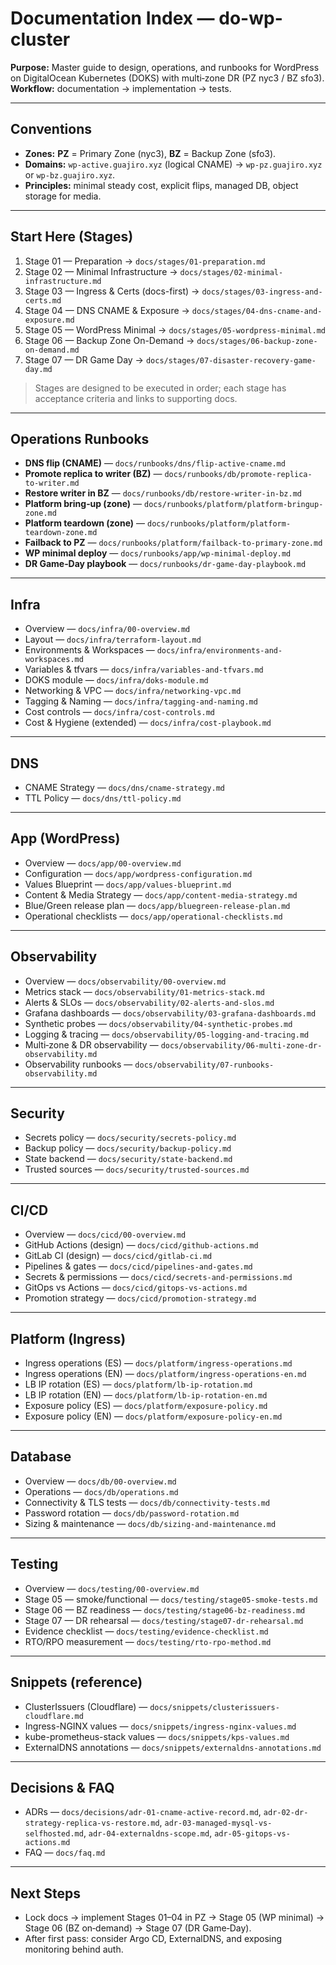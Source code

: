 # Documentation Index — do-wp-cluster

**Purpose:** Master guide to design, operations, and runbooks for WordPress on DigitalOcean Kubernetes (DOKS) with multi‑zone DR (PZ nyc3 / BZ sfo3).  
**Workflow:** documentation → implementation → tests.

---

## Conventions
- **Zones:** **PZ** = Primary Zone (nyc3), **BZ** = Backup Zone (sfo3).
- **Domains:** `wp-active.guajiro.xyz` (logical CNAME) → `wp-pz.guajiro.xyz` or `wp-bz.guajiro.xyz`.
- **Principles:** minimal steady cost, explicit flips, managed DB, object storage for media.

---

## Start Here (Stages)
1. Stage 01 — Preparation → `docs/stages/01-preparation.md`
2. Stage 02 — Minimal Infrastructure → `docs/stages/02-minimal-infrastructure.md`
3. Stage 03 — Ingress & Certs (docs-first) → `docs/stages/03-ingress-and-certs.md`
4. Stage 04 — DNS CNAME & Exposure → `docs/stages/04-dns-cname-and-exposure.md`
5. Stage 05 — WordPress Minimal → `docs/stages/05-wordpress-minimal.md`
6. Stage 06 — Backup Zone On-Demand → `docs/stages/06-backup-zone-on-demand.md`
7. Stage 07 — DR Game Day → `docs/stages/07-disaster-recovery-game-day.md`

> Stages are designed to be executed in order; each stage has acceptance criteria and links to supporting docs.

---

## Operations Runbooks
- **DNS flip (CNAME)** — `docs/runbooks/dns/flip-active-cname.md`
- **Promote replica to writer (BZ)** — `docs/runbooks/db/promote-replica-to-writer.md`
- **Restore writer in BZ** — `docs/runbooks/db/restore-writer-in-bz.md`
- **Platform bring‑up (zone)** — `docs/runbooks/platform/platform-bringup-zone.md`
- **Platform teardown (zone)** — `docs/runbooks/platform/platform-teardown-zone.md`
- **Failback to PZ** — `docs/runbooks/platform/failback-to-primary-zone.md`
- **WP minimal deploy** — `docs/runbooks/app/wp-minimal-deploy.md`
- **DR Game‑Day playbook** — `docs/runbooks/dr-game-day-playbook.md`

---

## Infra
- Overview — `docs/infra/00-overview.md`
- Layout — `docs/infra/terraform-layout.md`
- Environments & Workspaces — `docs/infra/environments-and-workspaces.md`
- Variables & tfvars — `docs/infra/variables-and-tfvars.md`
- DOKS module — `docs/infra/doks-module.md`
- Networking & VPC — `docs/infra/networking-vpc.md`
- Tagging & Naming — `docs/infra/tagging-and-naming.md`
- Cost controls — `docs/infra/cost-controls.md`
- Cost & Hygiene (extended) — `docs/infra/cost-playbook.md`

---

## DNS
- CNAME Strategy — `docs/dns/cname-strategy.md`
- TTL Policy — `docs/dns/ttl-policy.md`

---

## App (WordPress)
- Overview — `docs/app/00-overview.md`
- Configuration — `docs/app/wordpress-configuration.md`
- Values Blueprint — `docs/app/values-blueprint.md`
- Content & Media Strategy — `docs/app/content-media-strategy.md`
- Blue/Green release plan — `docs/app/bluegreen-release-plan.md`
- Operational checklists — `docs/app/operational-checklists.md`

---

## Observability
- Overview — `docs/observability/00-overview.md`
- Metrics stack — `docs/observability/01-metrics-stack.md`
- Alerts & SLOs — `docs/observability/02-alerts-and-slos.md`
- Grafana dashboards — `docs/observability/03-grafana-dashboards.md`
- Synthetic probes — `docs/observability/04-synthetic-probes.md`
- Logging & tracing — `docs/observability/05-logging-and-tracing.md`
- Multi‑zone & DR observability — `docs/observability/06-multi-zone-dr-observability.md`
- Observability runbooks — `docs/observability/07-runbooks-observability.md`

---

## Security
- Secrets policy — `docs/security/secrets-policy.md`
- Backup policy — `docs/security/backup-policy.md`
- State backend — `docs/security/state-backend.md`
- Trusted sources — `docs/security/trusted-sources.md`

---

## CI/CD
- Overview — `docs/cicd/00-overview.md`
- GitHub Actions (design) — `docs/cicd/github-actions.md`
- GitLab CI (design) — `docs/cicd/gitlab-ci.md`
- Pipelines & gates — `docs/cicd/pipelines-and-gates.md`
- Secrets & permissions — `docs/cicd/secrets-and-permissions.md`
- GitOps vs Actions — `docs/cicd/gitops-vs-actions.md`
- Promotion strategy — `docs/cicd/promotion-strategy.md`

---

## Platform (Ingress)
- Ingress operations (ES) — `docs/platform/ingress-operations.md`
- Ingress operations (EN) — `docs/platform/ingress-operations-en.md`
- LB IP rotation (ES) — `docs/platform/lb-ip-rotation.md`
- LB IP rotation (EN) — `docs/platform/lb-ip-rotation-en.md`
- Exposure policy (ES) — `docs/platform/exposure-policy.md`
- Exposure policy (EN) — `docs/platform/exposure-policy-en.md`

---

## Database
- Overview — `docs/db/00-overview.md`
- Operations — `docs/db/operations.md`
- Connectivity & TLS tests — `docs/db/connectivity-tests.md`
- Password rotation — `docs/db/password-rotation.md`
- Sizing & maintenance — `docs/db/sizing-and-maintenance.md`

---

## Testing
- Overview — `docs/testing/00-overview.md`
- Stage 05 — smoke/functional — `docs/testing/stage05-smoke-tests.md`
- Stage 06 — BZ readiness — `docs/testing/stage06-bz-readiness.md`
- Stage 07 — DR rehearsal — `docs/testing/stage07-dr-rehearsal.md`
- Evidence checklist — `docs/testing/evidence-checklist.md`
- RTO/RPO measurement — `docs/testing/rto-rpo-method.md`

---

## Snippets (reference)
- ClusterIssuers (Cloudflare) — `docs/snippets/clusterissuers-cloudflare.md`
- Ingress-NGINX values — `docs/snippets/ingress-nginx-values.md`
- kube-prometheus-stack values — `docs/snippets/kps-values.md`
- ExternalDNS annotations — `docs/snippets/externaldns-annotations.md`

---

## Decisions & FAQ
- ADRs — `docs/decisions/adr-01-cname-active-record.md`, `adr-02-dr-strategy-replica-vs-restore.md`, `adr-03-managed-mysql-vs-selfhosted.md`, `adr-04-externaldns-scope.md`, `adr-05-gitops-vs-actions.md`
- FAQ — `docs/faq.md`

---

## Next Steps
- Lock docs → implement Stages 01–04 in PZ → Stage 05 (WP minimal) → Stage 06 (BZ on‑demand) → Stage 07 (DR Game‑Day).
- After first pass: consider Argo CD, ExternalDNS, and exposing monitoring behind auth.
